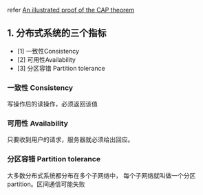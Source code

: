 refer [An illustrated proof of the CAP theorem](https://mwhittaker.github.io/blog/an_illustrated_proof_of_the_cap_theorem/)

## 1. 分布式系统的三个指标
- [1] 一致性Consistency
- [2] 可用性Availability
- [3] 分区容错 Partition tolerance

### 一致性 Consistency
写操作后的读操作，必须返回该值

### 可用性 Availability
只要收到用户的请求，服务器就必须给出回应。

### 分区容错 Partition tolerance
大多数分布式系统都分布在多个子网络中， 每个子网络就叫做一个分区 partition。区间通信可能失败